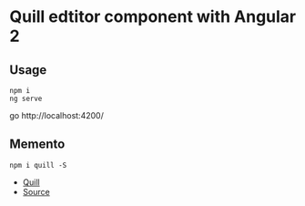 # Quill edtitor component with Angular 2

## Usage

```
npm i
ng serve
```
go http://localhost:4200/


## Memento

```
npm i quill -S
```

- <a href="http://quilljs.com/">Quill</a>
- <a href="https://github.com/surmon-china/ng2-quill-editor">Source</a>
